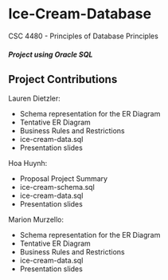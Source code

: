 # Ice-Cream-Database
CSC 4480 - Principles of Database Principles

##### Project using Oracle SQL

## Project Contributions
Lauren Dietzler:
* Schema representation for the ER Diagram
* Tentative ER Diagram
* Business Rules and Restrictions
* ice-cream-data.sql
* Presentation slides

Hoa Huynh:
* Proposal Project Summary
* ice-cream-schema.sql
* ice-cream-data.sql
* Presentation slides

Marion Murzello:
* Schema representation for the ER Diagram
* Tentative ER Diagram
* Business Rules and Restrictions
* ice-cream-data.sql
* Presentation slides
